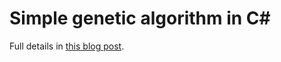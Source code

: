 # Simple genetic algorithm in C# #

Full details in [this blog post](http://www.anotherchris.net/csharp/introduction-to-genetic-algorithms-in-csharp/).